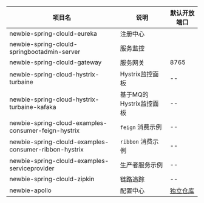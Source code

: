 | 项目名  |  说明 | 默认开放端口  
|---|---|---|
|newbie-spring-clould-eureka|注册中心 || 
|newbie-spring-clould-springbootadmin-server|服务监控 ||
|newbie-spring-clould-gateway|服务网关 |8765|
|newbie-spring-cloud-hystrix-turbaine|Hystrix监控面板|--|
|newbie-spring-cloud-hystrix-turbaine-kafaka|基于MQ的 Hystrix监控面板 |--|
| newbie-spring-cloud-examples-consumer-feign-hystrix |  `feign`  消费示例 | --|
|newbie-spring-clould-examples-consumer-ribbon-hystrix|`ribbon` 消费示例 |--|
|newbie-spring-clould-examples-serviceprovider|生产者服务示例 |--|
|newbie-spring-clould-zipkin|链路追踪 |--|
|newbie-apollo|配置中心 |[独立仓库](https://github.com/halower/newbie-apollo)|
